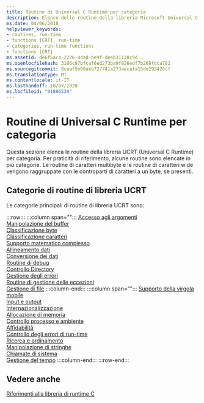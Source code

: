 ```yaml
---
title: Routine di Universal C Runtime per categoria
description: Elenco delle routine della libreria Microsoft Universal C Runtime (UCRT) per categoria.
ms.date: 04/06/2018
helpviewer_keywords:
- routines, run-time
- functions [CRT], run-time
- categories, run-time functions
- functions [CRT]
ms.assetid: de6f5ac4-2226-4dad-be9f-deeb31138c9d
ms.openlocfilehash: 3106c97bfcaf6ed273ba9f826edf7b268fdca782
ms.sourcegitcommit: 8caaf5e00aeb727741a273aecafa15de293426cf
ms.translationtype: MT
ms.contentlocale: it-IT
ms.lasthandoff: 10/07/2020
ms.locfileid: "91806539"
---
```

# <a name="universal-c-runtime-routines-by-category"></a>Routine di Universal C Runtime per categoria

Questa sezione elenca le routine della libreria UCRT (Universal C Runtime) per categoria. Per praticità di riferimento, alcune routine sono elencate in più categorie. Le routine di caratteri multibyte e le routine di caratteri wide vengono raggruppate con le controparti di caratteri a un byte, se presenti.

## <a name="ucrt-library-routine-categories"></a>Categorie di routine di libreria UCRT

Le categorie principali di routine di libreria UCRT sono:

:::row:::
   :::column span="":::
      [Accesso agli argomenti](../c-runtime-library/argument-access.md)\
      [Manipolazione del buffer](../c-runtime-library/buffer-manipulation.md)\
      [Classificazione byte](../c-runtime-library/byte-classification.md)\
      [Classificazione caratteri](../c-runtime-library/character-classification.md)\
      [Supporto matematico complesso](../c-runtime-library/complex-math-support.md)\
      [Allineamento dati](../c-runtime-library/data-alignment.md)\
      [Conversione dei dati](../c-runtime-library/data-conversion.md)\
      [Routine di debug](../c-runtime-library/debug-routines.md)\
      [Controllo Directory](../c-runtime-library/directory-control.md)\
      [Gestione degli errori](../c-runtime-library/error-handling-crt.md)\
      [Routine di gestione delle eccezioni](../c-runtime-library/exception-handling-routines.md)\
      [Gestione di file](../c-runtime-library/file-handling.md)
   :::column-end:::
   :::column span="":::
      [Supporto della virgola mobile](../c-runtime-library/floating-point-support.md)\
      [Input e output](../c-runtime-library/input-and-output.md)\
      [Internazionalizzazione](../c-runtime-library/internationalization.md)\
      [Allocazione di memoria](../c-runtime-library/memory-allocation.md)\
      [Controllo processo e ambiente](../c-runtime-library/process-and-environment-control.md)\
      [Affidabilità](../c-runtime-library/robustness.md)\
      [Controllo degli errori di run-time](../c-runtime-library/run-time-error-checking.md)\
      [Ricerca e ordinamento](../c-runtime-library/searching-and-sorting.md)\
      [Manipolazione di stringhe](../c-runtime-library/string-manipulation-crt.md)\
      [Chiamate di sistema](../c-runtime-library/system-calls.md)\
      [Gestione del tempo](../c-runtime-library/time-management.md)
   :::column-end:::
:::row-end:::

## <a name="see-also"></a>Vedere anche

[Riferimenti alla libreria di runtime C](../c-runtime-library/c-run-time-library-reference.md)<br/>

